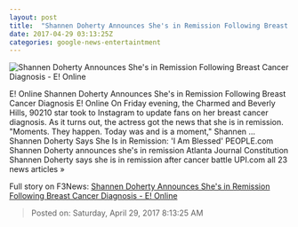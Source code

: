```yaml
---
layout: post
title:  "Shannen Doherty Announces She's in Remission Following Breast Cancer Diagnosis - E! Online"
date: 2017-04-29 03:13:25Z
categories: google-news-entertaintment
---
```


![Shannen Doherty Announces She's in Remission Following Breast Cancer Diagnosis - E! Online](http://akns-images.eonline.com/eol_images/Entire_Site/2017328/rs_600x600-170428194838-600-shannen-doherty-mv-42817.jpg?downsize=450:*&crop=450:350;left,top)

E! Online Shannen Doherty Announces She's in Remission Following Breast Cancer Diagnosis E! Online On Friday evening, the Charmed and Beverly Hills, 90210 star took to Instagram to update fans on her breast cancer diagnosis. As it turns out, the actress got the news that she is in remission. "Moments. They happen. Today was and is a moment," Shannen ... Shannen Doherty Says She Is in Remission: 'I Am Blessed' PEOPLE.com Shannen Doherty announces she's in remission Atlanta Journal Constitution Shannen Doherty says she is in remission after cancer battle UPI.com all 23 news articles »


Full story on F3News: [Shannen Doherty Announces She's in Remission Following Breast Cancer Diagnosis - E! Online](http://www.f3nws.com/n/sCxMSF)

> Posted on: Saturday, April 29, 2017 8:13:25 AM

